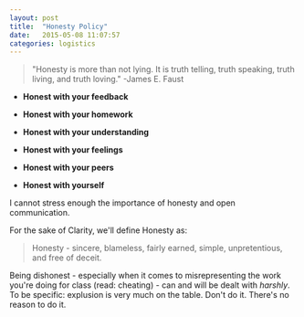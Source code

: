 ```yaml
---
layout: post
title:  "Honesty Policy"
date:   2015-05-08 11:07:57
categories: logistics
---
```

>"Honesty is more than not lying. It is truth telling, truth speaking, truth living, and truth loving."
>-James E. Faust

* __Honest with your feedback__

* __Honest with your homework__

* __Honest with your understanding__

* __Honest with your feelings__

* __Honest with your peers__

* __Honest with yourself__


I cannot stress enough the importance of honesty and open communication.

For the sake of Clarity, we'll define Honesty as:

>Honesty - sincere, blameless, fairly earned, simple, unpretentious, and free of deceit.

Being dishonest - especially when it comes to misrepresenting the work you're doing for class (read: cheating) - can and will be dealt with _harshly_. To be specific: explusion is very much on the table. Don't do it. There's no reason to do it.
